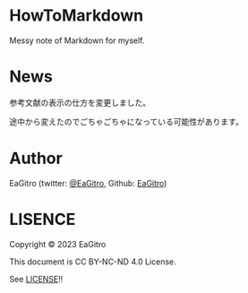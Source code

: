 # HowToMarkdown
Messy note of Markdown for myself.


# News

参考文献の表示の仕方を変更しました。

途中から変えたのでごちゃごちゃになっている可能性があります。


# Author

EaGitro (twitter: [@EaGitro](https://twitter.com/EaGitro), Github: [EaGitro](https://github.com/EaGitro))

# LISENCE

Copyright © 2023 EaGitro 

This document is CC BY-NC-ND 4.0 License.

See [LICENSE](https://github.com/EaGitro/HowToMarkdown/blob/main/LICENSE)!!

